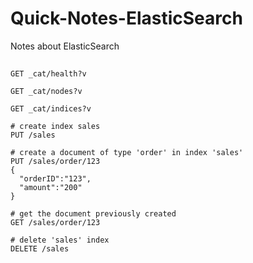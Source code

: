 # Quick-Notes-ElasticSearch

Notes about ElasticSearch

##

```
GET _cat/health?v

GET _cat/nodes?v

GET _cat/indices?v

# create index sales
PUT /sales

# create a document of type 'order' in index 'sales'
PUT /sales/order/123
{
  "orderID":"123",
  "amount":"200"
}

# get the document previously created
GET /sales/order/123

# delete 'sales' index 
DELETE /sales
```
